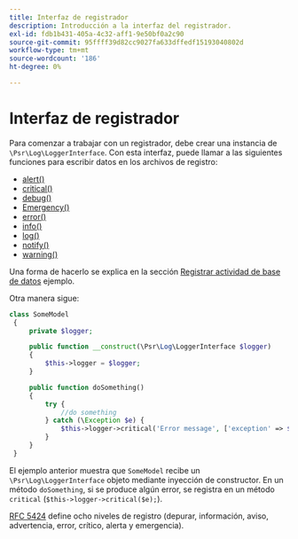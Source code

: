 ```yaml
---
title: Interfaz de registrador
description: Introducción a la interfaz del registrador.
exl-id: fdb1b431-405a-4c32-aff1-9e50bf0a2c90
source-git-commit: 95ffff39d82cc9027fa633dffedf15193040802d
workflow-type: tm+mt
source-wordcount: '186'
ht-degree: 0%

---
```


# Interfaz de registrador

Para comenzar a trabajar con un registrador, debe crear una instancia de `\Psr\Log\LoggerInterface`. Con esta interfaz, puede llamar a las siguientes funciones para escribir datos en los archivos de registro:

- [alert()](https://github.com/php-fig/log/blob/master/src/LoggerInterface.php#L43)
- [critical()](https://github.com/php-fig/log/blob/master/src/LoggerInterface.php#L55)
- [debug()](https://github.com/php-fig/log/blob/master/src/LoggerInterface.php#L111)
- [Emergency()](https://github.com/php-fig/log/blob/master/src/LoggerInterface.php#L30)
- [error()](https://github.com/php-fig/log/blob/master/src/LoggerInterface.php#L66)
- [info()](https://github.com/php-fig/log/blob/master/src/LoggerInterface.php#L101)
- [log()](https://github.com/php-fig/log/blob/master/src/LoggerInterface.php#L122)
- [notify()](https://github.com/php-fig/log/blob/master/src/LoggerInterface.php#L89)
- [warning()](https://github.com/php-fig/log/blob/master/src/LoggerInterface.php#L79)

Una forma de hacerlo se explica en la sección [Registrar actividad de base de datos](../logs/database-activity.md) ejemplo.

Otra manera sigue:

```php
class SomeModel
 {
     private $logger;

     public function __construct(\Psr\Log\LoggerInterface $logger)
     {
         $this->logger = $logger;
     }

     public function doSomething()
     {
         try {
             //do something
         } catch (\Exception $e) {
             $this->logger->critical('Error message', ['exception' => $e]);
         }
     }
 }
```

El ejemplo anterior muestra que `SomeModel` recibe un `\Psr\Log\LoggerInterface` objeto mediante inyección de constructor. En un método `doSomething`, si se produce algún error, se registra en un método `critical` (`$this->logger->critical($e);`).

[RFC 5424](https://datatracker.ietf.org/doc/html/rfc5424) define ocho niveles de registro (depurar, información, aviso, advertencia, error, crítico, alerta y emergencia).
